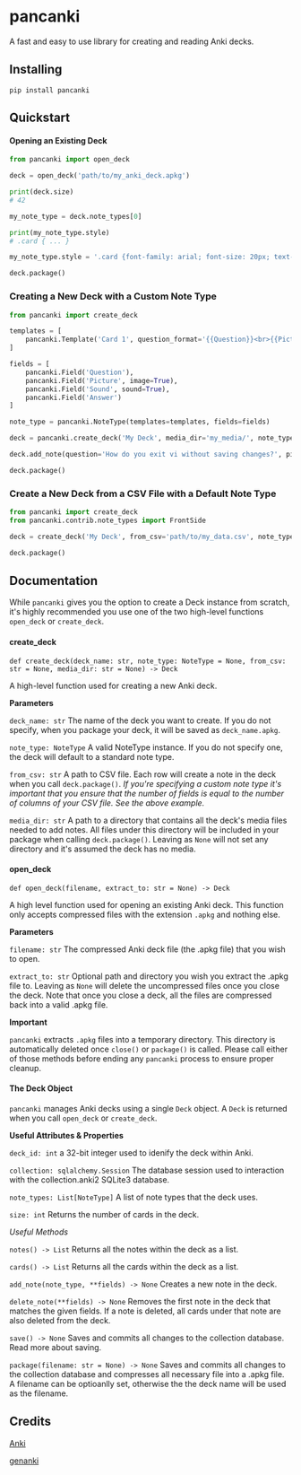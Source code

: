 # pancanki
A fast and easy to use library for creating and reading Anki decks.

## Installing

```
pip install pancanki
```

## Quickstart

#### Opening an Existing Deck

```python
from pancanki import open_deck

deck = open_deck('path/to/my_anki_deck.apkg')

print(deck.size)
# 42

my_note_type = deck.note_types[0]

print(my_note_type.style)
# .card { ... }

my_note_type.style = '.card {font-family: arial; font-size: 20px; text-align: center; color: black; background-color: white;}'

deck.package()
```

### Creating a New Deck with a Custom Note Type

```python
from pancanki import create_deck

templates = [
    pancanki.Template('Card 1', question_format='{{Question}}<br>{{Picture}}<br>{{Sound}}', answer_format='{{FrontSide}}<hr id="answer">{{Answer}}')
]

fields = [
    pancanki.Field('Question'),
    pancanki.Field('Picture', image=True),
    pancanki.Field('Sound', sound=True),
    pancanki.Field('Answer')
]

note_type = pancanki.NoteType(templates=templates, fields=fields)

deck = pancanki.create_deck('My Deck', media_dir='my_media/', note_type=note_type)

deck.add_note(question='How do you exit vi without saving changes?', picture='vi.jpeg', answer=':qa!')

deck.package()
```

### Create a New Deck from a CSV File with a Default Note Type

```python
from pancanki import create_deck
from pancanki.contrib.note_types import FrontSide

deck = create_deck('My Deck', from_csv='path/to/my_data.csv', note_type=FrontSide)

deck.package()
```

## Documentation

While `pancanki` gives you the option to create a Deck instance from scratch, it's highly recommended you use one of the two high-level
functions `open_deck` or `create_deck`.


#### create_deck

`def create_deck(deck_name: str, note_type: NoteType = None, from_csv: str = None, media_dir: str = None) -> Deck`

A high-level function used for creating a new Anki deck.

**Parameters**

`deck_name: str` The name of the deck you want to create. If you do not specify, when you package your deck, it will be saved as `deck_name.apkg`.

`note_type: NoteType` A valid NoteType instance. If you do not specify one, the deck will default to a standard note type.

`from_csv: str` A path to CSV file. Each row will create a note in the deck when you call `deck.package()`. *If you're specifying a custom note type
it's important that you ensure that the number of fields is equal to the number of columns of your CSV file. See the above example.*

`media_dir: str` A path to a directory that contains all the deck's media files needed to add notes. All files under this directory will be included in
your package when calling `deck.package()`. Leaving as `None` will not set any directory and it's assumed the deck has no media.


#### open_deck

`def open_deck(filename, extract_to: str = None) -> Deck`

A high level function used for opening an existing Anki deck. This function only accepts compressed files with the extension `.apkg` and
nothing else. 

**Parameters**

`filename: str` The compressed Anki deck file (the .apkg file) that you wish to open.

`extract_to: str` Optional path and directory you wish you extract the .apkg file to. Leaving as `None` will delete the uncompressed 
files once you close the deck. Note that once you close a deck, all the files are compressed back into a valid .apkg file.

**Important**

`pancanki` extracts `.apkg` files into a temporary directory. This directory is automatically 
deleted once `close()` or `package()` is called. Please call either of those methods before 
ending any `pancanki` process to ensure proper cleanup.

#### The Deck Object

`pancanki` manages Anki decks using a single `Deck` object. A `Deck` is returned when you call `open_deck` or `create_deck`.

**Useful Attributes & Properties**

`deck_id: int` a 32-bit integer used to idenify the deck within Anki.

`collection: sqlalchemy.Session` The database session used to interaction with the collection.anki2 SQLite3 database.

`note_types: List[NoteType]` A list of note types that the deck uses.

`size: int` Returns the number of cards in the deck.

*Useful Methods*

`notes() -> List` Returns all the notes within the deck as a list.

`cards() -> List` Returns all the cards within the deck as a list.

`add_note(note_type, **fields) -> None` Creates a new note in the deck.

`delete_note(**fields) -> None` Removes the first note in the deck that matches the given fields. If a note is deleted, all cards under that note are also deleted from the deck.

`save() -> None` Saves and commits all changes to the collection database. Read more about saving.

`package(filename: str = None) -> None` Saves and commits all changes to the collection database and compresses all necessary file into a .apkg file. A filename can be optioanlly set, otherwise the the deck name will be used as the filename.


## Credits

[Anki](https://apps.ankiweb.net/)

[genanki](https://github.com/kerrickstaley/genanki)